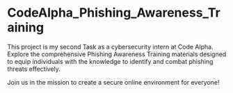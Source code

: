 # CodeAlpha_Phishing_Awareness_Training
This project is my second Task as a cybersecurity intern at Code Alpha.
Explore the comprehensive Phishing Awareness Training materials designed to equip individuals with the knowledge to identify and combat phishing threats effectively.

Join us in the mission to create a secure online environment for everyone! 
